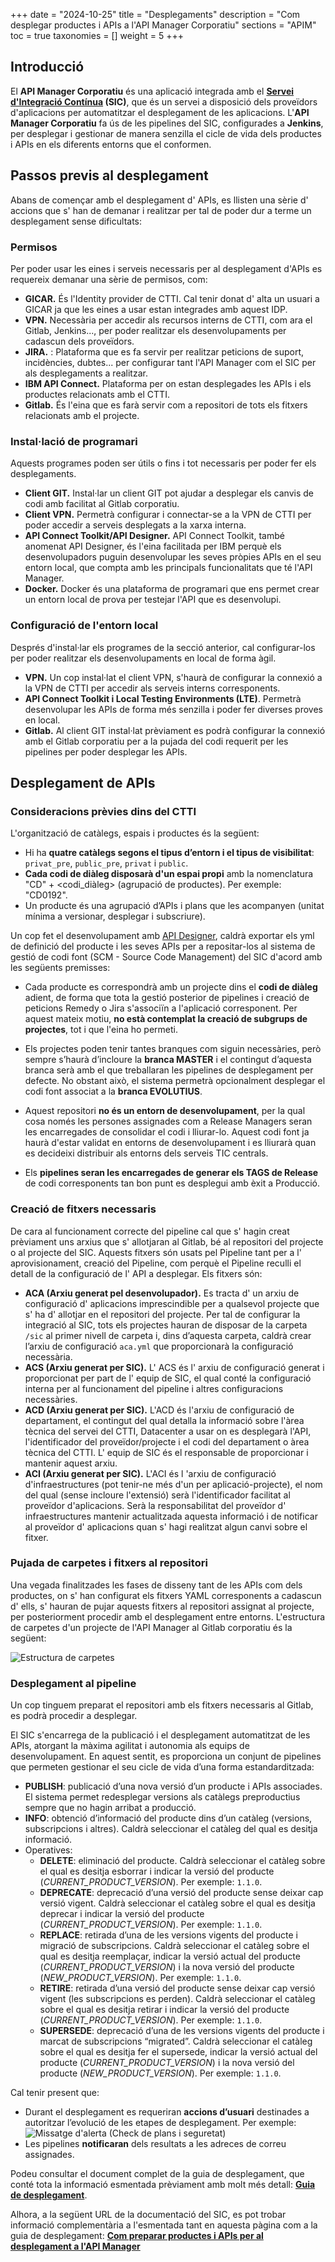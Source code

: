 +++
date = "2024-10-25"
title = "Desplegaments"
description = "Com desplegar productes i APIs a l'API Manager Corporatiu"
sections = "APIM"
toc = true
taxonomies = []
weight = 5
+++

## Introducció

El **API Manager Corporatiu** és una aplicació integrada amb el **[Servei d'Integració Contínua](/plataformes/sic/) (SIC)**, que és un servei a disposició dels proveïdors d'aplicacions per automatitzar el desplegament
de les aplicacions.
L'**API Manager Corporatiu** fa ús de les pipelines del SIC, configurades a **Jenkins**, per desplegar i gestionar de manera senzilla el cicle de vida dels productes i APIs en els diferents entorns que el conformen.
## Passos previs al desplegament

Abans de començar amb el desplegament d' APIs, es llisten una sèrie d' accions que s' han de demanar i realitzar per tal de poder dur a terme un desplegament sense dificultats:

### Permisos
Per poder usar les eines i serveis necessaris per al desplegament d'APIs es requereix demanar una sèrie de permisos, com:
* **GICAR.** És l'Identity provider de CTTI. Cal tenir donat d' alta un usuari a GICAR ja que les eines a usar estan integrades amb aquest IDP.
* **VPN.** Necessària per accedir als recursos interns de CTTI, com ara el Gitlab, Jenkins..., per poder realitzar els desenvolupaments per cadascun dels proveïdors.
* **JIRA.** : Plataforma que es fa servir per realitzar peticions de suport, incidències, dubtes... per configurar tant l'API Manager com el SIC per als desplegaments a realitzar.
* **IBM API Connect.** Plataforma per on estan desplegades les APIs i els productes relacionats amb el CTTI.
* **Gitlab.** És l'eina que es farà servir com a repositori de tots els fitxers relacionats amb el projecte.

### Instal·lació de programari
Aquests programes poden ser útils o fins i tot necessaris per poder fer els desplegaments.
* **Client GIT.** Instal·lar un client GIT pot ajudar a desplegar els canvis de codi amb facilitat al Gitlab corporatiu.
* **Client VPN.** Permetrà configurar i connectar-se a la VPN de CTTI per poder accedir a serveis desplegats a la xarxa interna.
* **API Connect Toolkit/API Designer.** API Connect Toolkit, també anomenat API Designer, és l'eina facilitada per IBM perquè els desenvolupadors puguin desenvolupar les seves pròpies APIs en el seu entorn local, que compta amb les principals funcionalitats que té l'API Manager.
* **Docker.** Docker és una plataforma de programari que ens permet crear un entorn local de prova per testejar l'API que es desenvolupi.

### Configuració de l'entorn local
Després d'instal·lar els programes de la secció anterior, cal configurar-los per poder realitzar els desenvolupaments en local de forma àgil.
* **VPN.** Un cop instal·lat el client VPN, s'haurà de configurar la connexió a la VPN de CTTI per accedir als serveis interns corresponents.
* **API Connect Toolkit i Local Testing Environments (LTE)**. Permetrà desenvolupar les APIs de forma més senzilla i poder fer diverses proves en local.
* **Gitlab.** Al client GIT instal·lat prèviament es podrà configurar la connexió amb el Gitlab corporatiu per a la pujada del codi requerit per les pipelines per poder desplegar les APIs.

## Desplegament de APIs

### Consideracions prèvies dins del CTTI

L'organització de catàlegs, espais i productes és la següent:

- Hi ha **quatre catàlegs segons el tipus d’entorn i el tipus de visibilitat**: `privat_pre`, `public_pre`, `privat` i `public`.
- **Cada codi de diàleg disposarà d'un espai propi** amb la nomenclatura "CD" + <codi_diàleg> (agrupació de productes). Per exemple: "CD0192".
- Un producte és una agrupació d’APIs i plans que les acompanyen (unitat mínima a versionar, desplegar i subscriure).

Un cop fet el desenvolupament amb [API Designer](https://www.ibm.com/docs/en/api-connect/10_reserved_instance?topic=toolkit-working-offline-in-api-designer),
caldrà exportar els yml de definició del producte i les seves APIs per a repositar-los al sistema de gestió de
codi font (SCM - Source Code Management) del SIC d'acord amb les següents premisses:

* Cada producte es correspondrà amb un projecte dins el **codi de diàleg** adient, de forma que tota la gestió posterior de pipelines
i creació de peticions Remedy o Jira s'associïn a l'aplicació corresponent. Per aquest mateix motiu, **no està contemplat la creació
de subgrups de projectes**, tot i que l'eina ho permeti.

* Els projectes poden tenir tantes branques com siguin necessàries, però sempre s’haurà d’incloure la **branca MASTER**
i el contingut d’aquesta branca serà amb el que
treballaran les pipelines de desplegament per defecte. No obstant això, el sistema permetrà opcionalment
desplegar el codi font associat a la **branca EVOLUTIUS**.

* Aquest repositori **no és un entorn de desenvolupament**, per la qual cosa només les persones assignades com a Release
Managers seran les encarregades de consolidar el codi i
lliurar-lo. Aquest codi font ja haurà d'estar validat en entorns de desenvolupament i es lliurarà quan es decideixi
distribuir als entorns dels serveis TIC centrals.

* Els **pipelines seran les encarregades de generar els TAGS de Release** de codi corresponents tan bon punt es desplegui amb èxit
a Producció.

### Creació de fitxers necessaris

De cara al funcionament correcte del pipeline cal que s' hagin creat prèviament uns arxius que s' allotjaran al Gitlab, bé al repositori del projecte o al projecte del SIC. Aquests fitxers són usats pel Pipeline tant per a l' aprovisionament, creació del Pipeline, com perquè el Pipeline reculli el detall de la configuració de l' API a desplegar. Els fitxers són:

* **ACA (Arxiu generat pel desenvolupador).** Es tracta d' un arxiu de configuració d' aplicacions imprescindible per a qualsevol projecte que s' ha d' allotjar en el repositori del projecte. Per tal de configurar la integració al SIC, tots els projectes hauran de disposar de la carpeta `/sic` al primer nivell de carpeta i, dins d’aquesta carpeta, caldrà crear l’arxiu de configuració `aca.yml` que proporcionarà la configuració necessària.
* **ACS (Arxiu generat per SIC).** L' ACS és l' arxiu de configuració generat i proporcionat per part de l' equip de SIC, el qual conté la configuració interna per al funcionament del pipeline i altres configuracions necessàries.
* **ACD (Arxiu generat per SIC).** L'ACD és l'arxiu de configuració de departament, el contingut del qual detalla la informació sobre l'àrea tècnica del servei del CTTI, Datacenter a usar on es desplegarà l'API, l'identificador del proveïdor/projecte i el codi del departament o àrea tècnica del CTTI. L' equip de SIC és el responsable de proporcionar i mantenir aquest arxiu. 
* **ACI (Arxiu generat per SIC).** L'ACI és l 'arxiu de configuració d'infraestructures (pot tenir-ne més d'un per aplicació-projecte), el nom del qual (sense incloure l'extensió) serà l'identificador facilitat al proveïdor d'aplicacions. Serà la responsabilitat del proveïdor d' infraestructures mantenir actualitzada aquesta informació i de notificar al proveïdor d' aplicacions quan s' hagi realitzat algun canvi sobre el fitxer.

### Pujada de carpetes i fitxers al repositori

Una vegada finalitzades les fases de disseny tant de les APIs com dels productes, on s' han configurat els fitxers YAML corresponents a cadascun d' ells, s' hauran de pujar aquests fitxers al repositori assignat al projecte, per posteriorment procedir amb el desplegament entre entorns.
L'estructura de carpetes d'un projecte de l'API Manager al Gitlab corporatiu és la següent: 

![Estructura de carpetes](/related/apim/Estructura_carpetes.png)

### Desplegament al pipeline

Un cop tinguem preparat el repositori amb els fitxers necessaris al Gitlab, es podrà procedir a desplegar.

El SIC s'encarrega de la publicació i el desplegament automatitzat de les APIs,
atorgant la màxima agilitat i autonomia als equips de desenvolupament. En aquest sentit, es proporciona un conjunt de
pipelines que permeten gestionar el seu cicle de vida d’una forma estandarditzada:

- **PUBLISH**: publicació d’una nova versió d’un producte i APIs associades. El sistema permet redesplegar versions als
catàlegs preproductius sempre que no hagin arribat a producció.
- **INFO**: obtenció d’informació del producte dins d’un catàleg (versions, subscripcions i altres). Caldrà seleccionar
el catàleg del qual es desitja informació.
- Operatives:
    * **DELETE**: eliminació del producte. Caldrà seleccionar el catàleg sobre el qual es desitja esborrar i indicar la
    versió del producte (*CURRENT_PRODUCT_VERSION*). Per exemple: `1.1.0`.
    * **DEPRECATE**: deprecació d’una versió del producte sense deixar cap versió vigent. Caldrà seleccionar el catàleg
    sobre el qual es desitja deprecar i indicar la versió del producte (*CURRENT_PRODUCT_VERSION*). Per exemple: `1.1.0`.
    * **REPLACE**: retirada d’una de les versions vigents del producte i migració de subscripcions. Caldrà seleccionar
    el catàleg sobre el qual es desitja reemplaçar, indicar la versió actual del producte (*CURRENT_PRODUCT_VERSION*) i
    la nova versió del producte (*NEW_PRODUCT_VERSION*). Per exemple: `1.1.0`.
    * **RETIRE**: retirada d’una versió del producte sense deixar cap versió vigent (les subscripcions es perden). Caldrà
    seleccionar el catàleg sobre el qual es desitja retirar i indicar la versió del producte (*CURRENT_PRODUCT_VERSION*).
    Per exemple: `1.1.0`.
    * **SUPERSEDE**: deprecació d’una de les versions vigents del producte i marcat de subscripcions “migrated”. Caldrà
    seleccionar el catàleg sobre el qual es desitja fer el supersede, indicar la versió actual del producte
    (*CURRENT_PRODUCT_VERSION*) i la nova versió del producte (*NEW_PRODUCT_VERSION*). Per exemple: `1.1.0`.

Cal tenir present que:

- Durant el desplegament es requeriran **accions d’usuari** destinades a autoritzar l’evolució de les etapes de desplegament. Per exemple: ![Missatge d'alerta (Check de plans i seguretat)](/related/apim/Check_alerta.png)
- Les pipelines **notificaran** dels resultats a les adreces de correu assignades.

Podeu consultar el document complet de la guia de desplegament, que conté tota la informació esmentada prèviament amb molt més detall: [**Guia de desplegament**](/related/apim/Guía_de_desplegament_v1.2.docx).

Alhora, a la següent URL de la documentació del SIC, es pot trobar informació complementària a l'esmentada tant en aquesta pàgina com a la guia de desplegament: [**Com preparar productes i APIs per al desplegament a l'API Manager**](/plataformes/sic/guies/sic30-guies/preparar-apim)